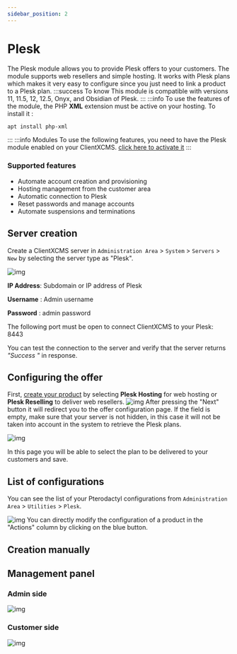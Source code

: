 ```yaml
---
sidebar_position: 2
---
```


# Plesk

The Plesk module allows you to provide Plesk offers to your customers. The module supports web resellers and simple hosting. It works with Plesk plans which makes it very easy to configure since you just need to link a product to a Plesk plan.
:::success To know
This module is compatible with versions 11, 11.5, 12, 12.5, Onyx, and Obsidian of Plesk.
:::
:::info
To use the features of the module, the PHP **XML** extension must be active on your hosting. To install it : 
```bash
apt install php-xml
```
:::
:::info Modules
To use the following features, you need to have the Plesk module enabled on your ClientXCMS. [click here to activate it](../)
:::
### Supported features 
- Automate account creation and provisioning
- Hosting management from the customer area
- Automatic connection to Plesk
- Reset passwords and manage accounts
- Automate suspensions and terminations

## Server creation

Create a ClientXCMS server in `Administration Area` > `System` > `Servers` > `New` by selecting the server type as "Plesk". 

![img](https://media.discordapp.net/attachments/926274245225504779/962908593890406430/unknown.png)

**IP Address**: Subdomain or IP address of Plesk

**Username** : Admin username

**Password** : admin password

The following port must be open to connect ClientXCMS to your Plesk: 8443

You can test the connection to the server and verify that the server returns *"Success "* in response.

## Configuring the offer
First, [create your product](../../store/product#creation) by selecting **Plesk Hosting** for web hosting or **Plesk Reselling** to deliver web resellers.
![img](https://media.discordapp.net/attachments/926274245225504779/962910219158028318/unknown.png)
After pressing the "Next" button it will redirect you to the offer configuration page. If the field is empty, make sure that your server is not hidden, in this case it will not be taken into account in the system to retrieve the Plesk plans.

![img](https://media.discordapp.net/attachments/926274245225504779/962911997190610984/unknown.png)

In this page you will be able to select the plan to be delivered to your customers and save.
## List of configurations
You can see the list of your Pterodactyl configurations from `Administration Area` > `Utilities` > `Plesk`.

![img](https://media.discordapp.net/attachments/926274245225504779/962912787334574100/unknown.png)
You can directly modify the configuration of a product in the "Actions" column by clicking on the blue button.

## Creation manually

## Management panel
### Admin side
![img](https://media.discordapp.net/attachments/926274245225504779/962913723046047804/unknown.png)

### Customer side
![img](https://media.discordapp.net/attachments/926274245225504779/962916921416753335/unknown.png)